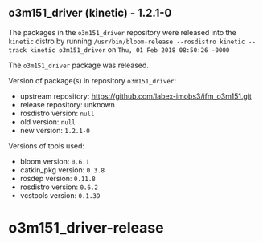 ## o3m151_driver (kinetic) - 1.2.1-0

The packages in the `o3m151_driver` repository were released into the `kinetic` distro by running `/usr/bin/bloom-release --rosdistro kinetic --track kinetic o3m151_driver` on `Thu, 01 Feb 2018 08:50:26 -0000`

The `o3m151_driver` package was released.

Version of package(s) in repository `o3m151_driver`:

- upstream repository: https://github.com/labex-imobs3/ifm_o3m151.git
- release repository: unknown
- rosdistro version: `null`
- old version: `null`
- new version: `1.2.1-0`

Versions of tools used:

- bloom version: `0.6.1`
- catkin_pkg version: `0.3.8`
- rosdep version: `0.11.8`
- rosdistro version: `0.6.2`
- vcstools version: `0.1.39`


# o3m151_driver-release